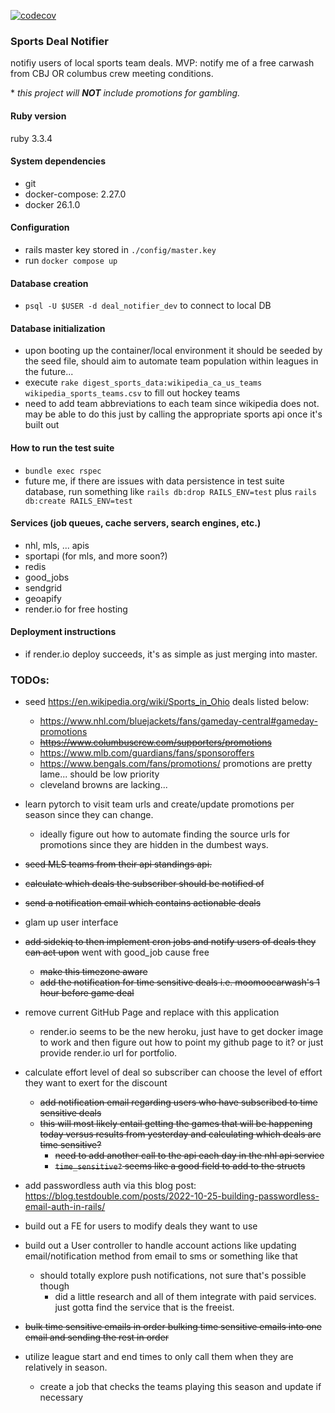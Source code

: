 [![codecov](https://codecov.io/gh/kalmai/rails-deal-notifier/graph/badge.svg?token=G2RM4TUOTG)](https://codecov.io/gh/kalmai/rails-deal-notifier)
### Sports Deal Notifier
notifiy users of local sports team deals.
MVP: notify me of a free carwash from CBJ OR columbus crew meeting conditions.

\* _this project will **NOT** include promotions for gambling._

#### Ruby version
ruby 3.3.4

#### System dependencies
- git
- docker-compose: 2.27.0
- docker 26.1.0

#### Configuration
- rails master key stored in `./config/master.key`
- run `docker compose up`

#### Database creation
- `psql -U $USER -d deal_notifier_dev` to connect to local DB

#### Database initialization
- upon booting up the container/local environment it should be seeded by the seed file, should aim to automate team population within leagues in the future...
- execute `rake digest_sports_data:wikipedia_ca_us_teams wikipedia_sports_teams.csv` to fill out hockey teams
- need to add team abbreviations to each team since wikipedia does not. may be able to do this just by calling the appropriate sports api once it's built out

#### How to run the test suite
- `bundle exec rspec`
- future me, if there are issues with data persistence in test suite database, run something like `rails db:drop RAILS_ENV=test` plus `rails db:create RAILS_ENV=test`

#### Services (job queues, cache servers, search engines, etc.)
- nhl, mls, ... apis
- sportapi (for mls, and more soon?)
- redis
- good_jobs
- sendgrid
- geoapify
- render.io for free hosting

#### Deployment instructions
- if render.io deploy succeeds, it's as simple as just merging into master.

### TODOs:
* seed https://en.wikipedia.org/wiki/Sports_in_Ohio deals listed below:
  * https://www.nhl.com/bluejackets/fans/gameday-central#gameday-promotions
  * ~~https://www.columbuscrew.com/supporters/promotions~~
  * https://www.mlb.com/guardians/fans/sponsoroffers
  * https://www.bengals.com/fans/promotions/ promotions are pretty lame... should be low priority
  * cleveland browns are lacking...
* learn pytorch to visit team urls and create/update promotions per season since they can change.
  * ideally figure out how to automate finding the source urls for promotions since they are hidden in the dumbest ways.

* ~~seed MLS teams from their api standings api.~~
* ~~calculate which deals the subscriber should be notified of~~
* ~~send a notification email which contains actionable deals~~
* glam up user interface
* ~~add sidekiq to then implement cron jobs and notify users of deals they can act upon~~ went with good_job cause free
  * ~~make this timezone aware~~
  * ~~add the notification for time sensitive deals i.e. moomoocarwash's 1 hour before game deal~~
* remove current GitHub Page and replace with this application
  * render.io seems to be the new heroku, just have to get docker image to work and then figure out how to point my github page to it? or just provide render.io url for portfolio.
* calculate effort level of deal so subscriber can choose the level of effort they want to exert for the discount
  * ~~add notification email regarding users who have subscribed to time sensitive deals~~
  * ~~this will most likely entail getting the games that will be happening today versus results from yesterday and calculating which deals are time sensitive?~~
    * ~~need to add another call to the api each day in the nhl api service~~
    * ~~`time_sensitive?` seems like a good field to add to the structs~~
* add passwordless auth via this blog post: https://blog.testdouble.com/posts/2022-10-25-building-passwordless-email-auth-in-rails/
* build out a FE for users to modify deals they want to use
* build out a User controller to handle account actions like updating email/notification method from email to sms or something like that
  * should totally explore push notifications, not sure that's possible though
    * did a little research and all of them integrate with paid services. just gotta find the service that is the freeist.
* ~~bulk time sensitive emails in order bulking time sensitive emails into one email and sending the rest in order~~
* utilize league start and end times to only call them when they are relatively in season.
  * create a job that checks the teams playing this season and update if necessary
